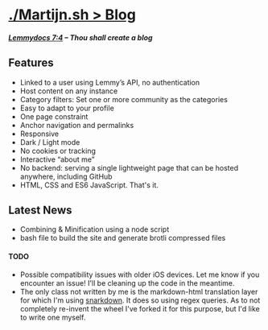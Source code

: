 # [./Martijn.sh > Blog](https://martijn.sh)

##### [Lemmydocs 7:4](https://join-lemmy.org/docs/users/06-other-features.html) – Thou shall create a blog

## Features
- Linked to a user using Lemmy’s API, no authentication
- Host content on any instance
- Category filters: Set one or more community as the categories
- Easy to adapt to your profile
- One page constraint
- Anchor navigation and permalinks
- Responsive
- Dark / Light mode
- No cookies or tracking
- Interactive “about me”
- No backend: serving a single lightweight page that can be hosted anywhere, including GitHub
- HTML, CSS and ES6 JavaScript. That's it.

## Latest News
- Combining & Minification using a node script
- bash file to build the site and generate brotli compressed files

#### TODO
- Possible compatibility issues with older iOS devices. Let me know if you encounter an issue! I'll be cleaning up the code in the meantime.
- The only class not written by me is the markdown-html translation layer for which I'm using [snarkdown](https://github.com/developit/snarkdown). It does so using regex queries. As to not completely re-invent the wheel I've forked it for this purpose, but I'd like to write one myself. 
